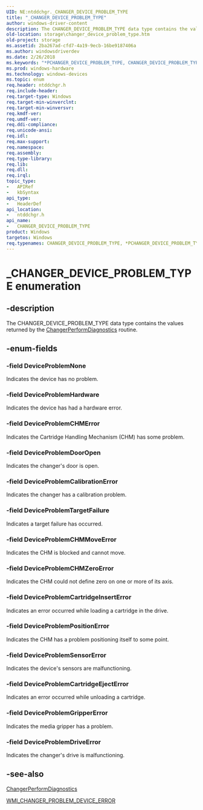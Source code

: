 ```yaml
---
UID: NE:ntddchgr._CHANGER_DEVICE_PROBLEM_TYPE
title: "_CHANGER_DEVICE_PROBLEM_TYPE"
author: windows-driver-content
description: The CHANGER_DEVICE_PROBLEM_TYPE data type contains the values returned by the ChangerPerformDiagnostics routine.
old-location: storage\changer_device_problem_type.htm
old-project: storage
ms.assetid: 2ba267ad-cfd7-4a19-9ecb-16be9187406a
ms.author: windowsdriverdev
ms.date: 2/26/2018
ms.keywords: "*PCHANGER_DEVICE_PROBLEM_TYPE, CHANGER_DEVICE_PROBLEM_TYPE, CHANGER_DEVICE_PROBLEM_TYPE enumeration [Storage Devices], DeviceProblemCHMError, DeviceProblemCHMMoveError, DeviceProblemCHMZeroError, DeviceProblemCalibrationError, DeviceProblemCartridgeEjectError, DeviceProblemCartridgeInsertError, DeviceProblemDoorOpen, DeviceProblemDriveError, DeviceProblemGripperError, DeviceProblemHardware, DeviceProblemNone, DeviceProblemPositionError, DeviceProblemSensorError, DeviceProblemTargetFailure, PCHANGER_DEVICE_PROBLEM_TYPE, PCHANGER_DEVICE_PROBLEM_TYPE enumeration pointer [Storage Devices], _CHANGER_DEVICE_PROBLEM_TYPE, ntddchgr/CHANGER_DEVICE_PROBLEM_TYPE, ntddchgr/DeviceProblemCHMError, ntddchgr/DeviceProblemCHMMoveError, ntddchgr/DeviceProblemCHMZeroError, ntddchgr/DeviceProblemCalibrationError, ntddchgr/DeviceProblemCartridgeEjectError, ntddchgr/DeviceProblemCartridgeInsertError, ntddchgr/DeviceProblemDoorOpen, ntddchgr/DeviceProblemDriveError, ntddchgr/DeviceProblemGripperError, ntddchgr/DeviceProblemHardware, ntddchgr/DeviceProblemNone, ntddchgr/DeviceProblemPositionError, ntddchgr/DeviceProblemSensorError, ntddchgr/DeviceProblemTargetFailure, ntddchgr/PCHANGER_DEVICE_PROBLEM_TYPE, storage.changer_device_problem_type, structs-changer_907f5212-0009-476e-9187-c9f2edb0f0c8.xml"
ms.prod: windows-hardware
ms.technology: windows-devices
ms.topic: enum
req.header: ntddchgr.h
req.include-header: 
req.target-type: Windows
req.target-min-winverclnt: 
req.target-min-winversvr: 
req.kmdf-ver: 
req.umdf-ver: 
req.ddi-compliance: 
req.unicode-ansi: 
req.idl: 
req.max-support: 
req.namespace: 
req.assembly: 
req.type-library: 
req.lib: 
req.dll: 
req.irql: 
topic_type:
-	APIRef
-	kbSyntax
api_type:
-	HeaderDef
api_location:
-	ntddchgr.h
api_name:
-	CHANGER_DEVICE_PROBLEM_TYPE
product: Windows
targetos: Windows
req.typenames: CHANGER_DEVICE_PROBLEM_TYPE, *PCHANGER_DEVICE_PROBLEM_TYPE
---
```


# _CHANGER_DEVICE_PROBLEM_TYPE enumeration


## -description


The CHANGER_DEVICE_PROBLEM_TYPE data type contains the values returned by the <a href="https://msdn.microsoft.com/library/windows/hardware/ff551438">ChangerPerformDiagnostics</a> routine.


## -enum-fields




### -field DeviceProblemNone

Indicates the device has no problem.


### -field DeviceProblemHardware

Indicates the device has had a hardware error.


### -field DeviceProblemCHMError

Indicates the Cartridge Handling Mechanism (CHM) has some problem.


### -field DeviceProblemDoorOpen

Indicates the changer's door is open.


### -field DeviceProblemCalibrationError

Indicates the changer has a calibration problem.


### -field DeviceProblemTargetFailure

Indicates a target failure has occurred.


### -field DeviceProblemCHMMoveError

Indicates the CHM is blocked and cannot move. 


### -field DeviceProblemCHMZeroError

Indicates the CHM could not define zero on one or more of its axis.


### -field DeviceProblemCartridgeInsertError

Indicates an error occurred while loading a cartridge in the drive.


### -field DeviceProblemPositionError

Indicates the CHM has a problem positioning itself to some point.


### -field DeviceProblemSensorError

Indicates the device's sensors are malfunctioning.


### -field DeviceProblemCartridgeEjectError

Indicates an error occurred while unloading a cartridge.


### -field DeviceProblemGripperError

Indicates the media gripper has a problem.


### -field DeviceProblemDriveError

Indicates the changer's drive is malfunctioning.


## -see-also




<a href="https://msdn.microsoft.com/library/windows/hardware/ff551438">ChangerPerformDiagnostics</a>



<a href="https://msdn.microsoft.com/library/windows/hardware/ff568029">WMI_CHANGER_PROBLEM_DEVICE_ERROR</a>
 

 

